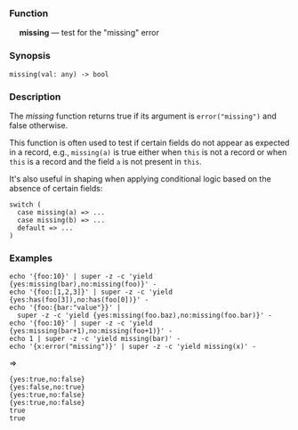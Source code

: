 ### Function

&emsp; **missing** &mdash; test for the "missing" error

### Synopsis

```
missing(val: any) -> bool
```

### Description

The _missing_ function returns true if its argument is `error("missing")`
and false otherwise.

This function is often used to test if certain fields do not appear as
expected in a record, e.g., `missing(a)` is true either when `this` is not a record
or when `this` is a record and the field `a` is not present in `this`.

It's also useful in shaping when applying conditional logic based on the
absence of certain fields:
```
switch (
  case missing(a) => ...
  case missing(b) => ...
  default => ...
)
```

### Examples

```mdtest-command
echo '{foo:10}' | super -z -c 'yield {yes:missing(bar),no:missing(foo)}' -
echo '{foo:[1,2,3]}' | super -z -c 'yield {yes:has(foo[3]),no:has(foo[0])}' -
echo '{foo:{bar:"value"}}' |
  super -z -c 'yield {yes:missing(foo.baz),no:missing(foo.bar)}' -
echo '{foo:10}' | super -z -c 'yield {yes:missing(bar+1),no:missing(foo+1)}' -
echo 1 | super -z -c 'yield missing(bar)' -
echo '{x:error("missing")}' | super -z -c 'yield missing(x)' -
```
=>
```mdtest-output
{yes:true,no:false}
{yes:false,no:true}
{yes:true,no:false}
{yes:true,no:false}
true
true
```
